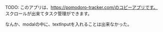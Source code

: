 TODO:
このアプリは、https://pomodoro-tracker.com/のコピーアプリです。
スクロールが出来てタスク管理ができます。

なんか、modalの中に、textInputを入れることは出来なかった。